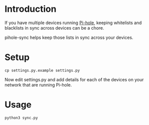 # Introduction

If you have multiple devices running [Pi-hole](https://pi-hole.net), keeping whitelists and blacklists in sync across devices can be a chore.

pihole-sync helps keep those lists in sync across your devices.

# Setup

```
cp settings.py.example settings.py
```

Now edit settings.py and add details for each of the devices on your network
that are running Pi-hole.

# Usage

```sh
python3 sync.py
```
